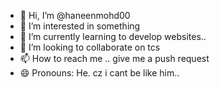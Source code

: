 - 👋 Hi, I’m @haneenmohd00
- 👀 I’m interested in something
- 🌱 I’m currently learning to develop websites..
- 💞️ I’m looking to collaborate on tcs
- 📫 How to reach me .. give me a push request
- 😄 Pronouns: He. cz i cant  be like him..

<!---
haneenmohd00/haneenmohd00 is a ✨ special ✨ repository because its `README.md` (this file) appears on your GitHub profile.
You can click the Preview link to take a look at your changes.
--->
